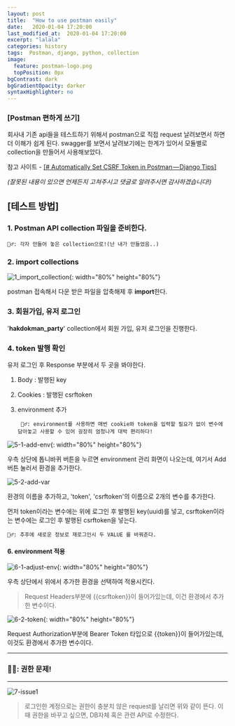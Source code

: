 ```yaml
---
layout: post
title:  "How to use postman easily"
date:   2020-01-04 17:20:00
last_modified_at:  2020-01-04 17:20:00
excerpt: "lalala"
categories: history
tags:  Postman, django, python, collection
image:
  feature: postman-logo.png
  topPosition: 0px
bgContrast: dark
bgGradientOpacity: darker
syntaxHighlighter: no
---
```



### [Postman 편하게 쓰기]

회사내 기존 api들을 테스트하기 위해서 postman으로 직접 request 날려보면서 하면 더 이해가 쉽게 된다. swagger를 보면서 날려보기에는 한계가 있어서 모듈별로 collection을 만들어서 사용해보았다.

참고 사이트 - [[# Automatically Set CSRF Token in Postman — Django Tips]]([https://hackernoon.com/automatically-set-csrf-token-in-postman-django-tips-c9ec8eb9eb5b](https://hackernoon.com/automatically-set-csrf-token-in-postman-django-tips-c9ec8eb9eb5b))

*(잘못된 내용이 있으면 언제든지 고쳐주시고 댓글로 알려주시면 감사하겠습니다!)*

## [테스트 방법]

###  1.  Postman API collection 파일을 준비한다.
	🧞‍♂️: 각자 만들어 놓은 collection으로!(난 내가 만들었음..)

### 2.  import collections

![1_import_collection](https://www.notion.so/image/https%3A%2F%2Fs3-us-west-2.amazonaws.com%2Fsecure.notion-static.com%2F31cec30d-0560-43af-abaf-563baec8c995%2FUntitled.png?table=block&id=9d82d480-e742-4219-892a-dd38c1d0fc03&width=6720&cache=v2){: width="80%" height="80%"}

postman 접속해서 다운 받은 파일을 압축해제 후 **import**한다.

### 3.  회원가입, 유저 로그인

'**hakdokman_party**' collection에서 회원 가입, 유저 로그인을 진행한다.

### 4.  token 발행 확인

유저 로그인 후 Response 부분에서 두 곳을 봐야한다.

1.  Body : 발행된 key
2.  Cookies : 발행된 csrftoken
3. environment 추가

		🧞‍♂️: environment를 사용하면 매번 cookie와 token을 입력할 필요가 없이 변수에 담아놓고 사용할 수 있어 굉장히 엄청나게 대박 편리하다!

![5-1-add-env](https://www.notion.so/image/https%3A%2F%2Fs3-us-west-2.amazonaws.com%2Fsecure.notion-static.com%2Fbc0c7607-2913-4eea-903d-ba4926d1dc30%2F5-add-env.png?table=block&id=82197f43-f5d5-4257-9eb6-34bf092e054b&width=4000&cache=v2){: width="80%" height="80%"}

우측 상단에 톱니바퀴 버튼을 누르면 environment 관리 화면이 나오는데, 여기서 Add 버튼 눌러서 환경을 추가한다.

![5-2-add-var](https://www.notion.so/image/https%3A%2F%2Fs3-us-west-2.amazonaws.com%2Fsecure.notion-static.com%2F133e52f7-7c1f-4da4-ade2-119f5b5d72c8%2F.png?table=block&id=558f17c0-b635-4e7b-b7b9-12c4f0be3207&width=1440&cache=v2)

환경의 이름을 추가하고, 'token', 'csrftoken'의 이름으로 2개의 변수를 추가한다.

먼저 token이라는 변수에는 위에 로그인 후 발행된 key(uuid)를 넣고, csrftoken이라는 변수에는 로그인 후 발행된 csrftoken을 넣는다.

	🧞‍♂️: 추후에 새로운 정보로 재로그인시 두 VALUE 를 바꿔준다.

#### 6.  environment 적용

![6-1-adjust-env](https://www.notion.so/image/https%3A%2F%2Fs3-us-west-2.amazonaws.com%2Fsecure.notion-static.com%2F27d5790c-9a08-402c-ac4e-4fc36d31abb1%2F6-adjust-env.png?table=block&id=5887b46b-4cff-4368-bfe8-0ada52327da2&width=2880&cache=v2){: width="80%" height="80%"}

우측 상단에서 위에서 추가한 환경을 선택하여 적용시킨다.

> Request Headers부분에 {{csrftoken}}이 들어가있는데, 이건 환경에서 추가한 변수이다.

![6-2-token](https://www.notion.so/image/https%3A%2F%2Fs3-us-west-2.amazonaws.com%2Fsecure.notion-static.com%2F5476d0d2-fb66-491b-8f94-10ea89723cb6%2F3.png?table=block&id=a865413f-9465-45f2-83d4-77d1e47c78d2&width=2790&cache=v2){: width="80%" height="80%"}

Request Authorization부분에 Bearer Token 타입으로 {{token}}이 들어가있는데, 이것도 환경에서 추가한 변수이다.

---
### 🧞‍♂️: 권한 문제! 
---
![7-issue1](https://www.notion.so/image/https%3A%2F%2Fs3-us-west-2.amazonaws.com%2Fsecure.notion-static.com%2F051d5acb-71ae-4e58-a0ac-2d37ecf262b8%2FUntitled.png?table=block&id=b2e36f9a-fa3c-4a78-b75e-5699aea897e4&width=1340&cache=v2)
>로그인한 계정으로는 권한이 충분치 않은 request를 날리면 위와 같이 뜬다. 이때 권한을 바꾸고 싶으면, DB자체 혹은 관련 API로 수정한다.



